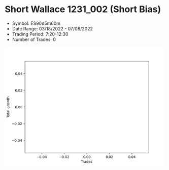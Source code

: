 # Short Wallace 1231_002 (Short Bias)
- Symbol: ES90d5m60m
- Date Range: 03/18/2022 - 07/08/2022
- Trading Period: 7:20-12:30
- Number of Trades: 0

![Plot](ShortWallace1231_002ES90d5m60m(ShortBias).png)






